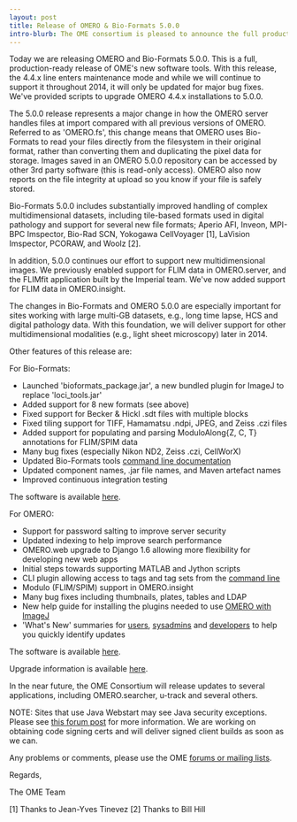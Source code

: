 ```yaml
---
layout: post
title: Release of OMERO & Bio-Formats 5.0.0
intro-blurb: The OME consortium is pleased to announce the full production-ready release of OMERO & Bio-Formats 5.0.0
---
```

Today we are releasing OMERO and Bio-Formats 5.0.0. This is a full,
production-ready release of OME's new software tools. With this
release, the 4.4.x line enters maintenance mode and while we will
continue to support it throughout 2014, it will only be updated for
major bug fixes.  We've provided scripts to upgrade OMERO 4.4.x
installations to 5.0.0.

The 5.0.0 release represents a major change in how the OMERO server
handles files at import compared with all previous versions of
OMERO. Referred to as 'OMERO.fs', this change means that OMERO uses
Bio-Formats to read your files directly from the filesystem in their
original format, rather than converting them and duplicating the pixel
data for storage. Images saved in an OMERO 5.0.0 repository can be
accessed by other 3rd party software (this is read-only access).
OMERO also now reports on the file integrity at upload so you know if
your file is safely stored.

Bio-Formats 5.0.0 includes substantially improved handling of complex
multidimensional datasets, including tile-based formats used in
digital pathology and support for several new file formats; Aperio
AFI, Inveon, MPI-BPC Imspector, Bio-Rad SCN, Yokogawa CellVoyager [1],
LaVision Imspector, PCORAW, and Woolz [2].

In addition, 5.0.0 continues our effort to support new
multidimensional images.  We previously enabled support for FLIM data
in OMERO.server, and the FLIMfit application built by the Imperial
team.  We've now added support for FLIM data in OMERO.insight.

The changes in Bio-Formats and OMERO 5.0.0 are especially important
for sites working with large multi-GB datasets, e.g., long time lapse,
HCS and digital pathology data.  With this foundation, we will deliver
support for other multidimensional modalities (e.g., light sheet
microscopy) later in 2014.

Other features of this release are:

For Bio-Formats:

- Launched 'bioformats_package.jar', a new bundled plugin for ImageJ to replace 'loci_tools.jar'
- Added support for 8 new formats (see above)
- Fixed support for Becker & Hickl .sdt files with multiple blocks
- Fixed tiling support for TIFF, Hamamatsu .ndpi, JPEG, and Zeiss .czi files
- Added support for populating and parsing ModuloAlong{Z, C, T} annotations for FLIM/SPIM data
- Many bug fixes (especially Nikon ND2, Zeiss .czi, CellWorX)
- Updated Bio-Formats tools [command line documentation](http://www.openmicroscopy.org/site/support/bio-formats5/users/comlinetools/index.html)
- Updated component names, .jar file names, and Maven artefact names
- Improved continuous integration testing

The software is available
[here](http://downloads.openmicroscopy.org/bio-formats/5.0.0).


For OMERO:

- Support for password salting to improve server security
- Updated indexing to help improve search performance
- OMERO.web upgrade to Django 1.6 allowing more flexibility for developing new web apps
- Initial steps towards supporting MATLAB and Jython scripts
- CLI plugin allowing access to tags and tag sets from the [command line](http://www.openmicroscopy.org/site/support/omero5/users/command-line-interface.html)
- Modulo (FLIM/SPIM) support in OMERO.insight
- Many bug fixes including thumbnails, plates, tables and LDAP
- New help guide for installing the plugins needed to use [OMERO with ImageJ](http://help.openmicroscopy.org/imagej.html)
- 'What's New' summaries for [users](http://www.openmicroscopy.org/site/support/omero5/users/whatsnew.html), [sysadmins](http://www.openmicroscopy.org/site/support/omero5/sysadmins/whatsnew.html) and [developers](http://www.openmicroscopy.org/site/support/omero5/developers/whatsnew.html) to help you quickly identify updates

The software is available
[here](http://downloads.openmicroscopy.org/omero/5.0.0).

Upgrade information is available
[here](http://www.openmicroscopy.org/site/support/omero5/sysadmins/server-upgrade.html).

In the near future, the OME Consortium will release updates to several
applications, including OMERO.searcher, u-track and several others.

NOTE: Sites that use Java Webstart may see Java security exceptions.
Please see [this forum
post](https://www.openmicroscopy.org/community/viewtopic.php?f=5&t=7410)
for more information.  We are working on obtaining code signing certs
and will deliver signed client builds as soon as we can.

Any problems or comments, please use the OME [forums or mailing
lists](http://www.openmicroscopy.org/site/community).

Regards,

The OME Team

[1] Thanks to Jean-Yves Tinevez
[2] Thanks to Bill Hill